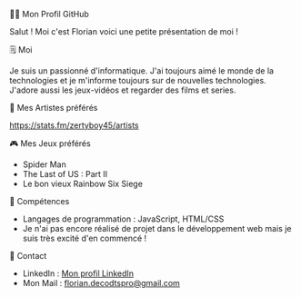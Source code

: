 👨‍💻 Mon Profil GitHub

Salut ! Moi c'est Florian voici une petite présentation de moi !

🗒️ Moi

Je suis un passionné d'informatique. J'ai toujours aimé le monde de la technologies et je m'informe toujours sur de nouvelles technologies. 
J'adore aussi les jeux-vidéos et regarder des films et series. 

🎵 Mes Artistes préférés 

https://stats.fm/zertyboy45/artists

🎮 Mes Jeux préférés

- Spider Man
- The Last of US : Part II
- Le bon vieux Rainbow Six Siege

💪 Compétences

- Langages de programmation : JavaScript, HTML/CSS
- Je n'ai pas encore réalisé de projet dans le développement web mais je suis très excité d'en commencé !

📳 Contact

- LinkedIn : [Mon profil LinkedIn](https://www.linkedin.com/in/florian-d-70a926176/)
- Mon Mail : florian.decodtspro@gmail.com
